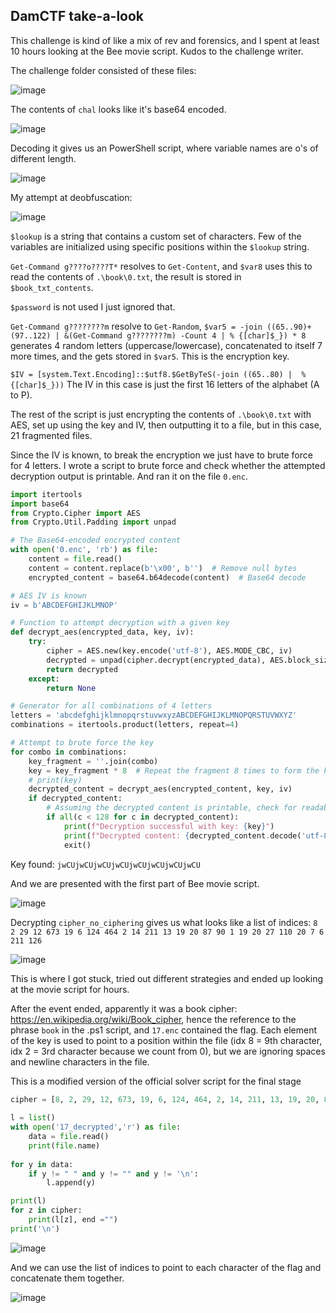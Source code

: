 ## DamCTF take-a-look

This challenge is kind of like a mix of rev and forensics, and I spent at least 10 hours looking at the Bee movie script. Kudos to the challenge writer.

The challenge folder consisted of these files:

![image](https://github.com/jiayuchann/jiayuchann.github.io/assets/58498244/93098037-ab64-4bf6-b03d-f11e321b3ee5)

The contents of `chal` looks like it's base64 encoded. 

![image](https://github.com/jiayuchann/jiayuchann.github.io/assets/58498244/1c3a518a-f466-46d3-8be7-a6a57c9380c5)

Decoding it gives us an PowerShell script, where variable names are o's of different length.

![image](https://github.com/jiayuchann/jiayuchann.github.io/assets/58498244/a9c2dc8e-ad66-494c-a21a-df98eb8c4877)

My attempt at deobfuscation:

![image](https://github.com/jiayuchann/jiayuchann.github.io/assets/58498244/05e3dc78-3f8b-4b88-bdce-a0b1eeee4e32)

`$lookup` is a string that contains a custom set of characters. Few of the variables are initialized using specific positions within the `$lookup` string.

`Get-Command g????o????T*` resolves to `Get-Content`, and `$var8` uses this to read the contents of `.\book\0.txt`, the result is stored in `$book_txt_contents`. 

`$password` is not used I just ignored that.

`Get-Command g????????m` resolve to `Get-Random`, `$var5 = -join ((65..90)+(97..122) | &(Get-Command g????????m) -Count 4 | % {[char]$_}) * 8` generates 4 random letters (uppercase/lowercase), concatenated to itself 7 more times, and the gets stored in `$var5`. This is the encryption key.

`$IV = [system.Text.Encoding]::$utf8.$GetByTeS(-join ((65..80) |  % {[char]$_}))` The IV in this case is just the first 16 letters of the alphabet (A to P).

The rest of the script is just encrypting the contents of `.\book\0.txt` with AES, set up using the key and IV, then outputting it to a file, but in this case, 21 fragmented files.

Since the IV is known, to break the encryption we just have to brute force for 4 letters. I wrote a script to brute force and check whether the attempted decryption output is printable. And ran it on the file `0.enc`.

```python
import itertools
import base64
from Crypto.Cipher import AES
from Crypto.Util.Padding import unpad

# The Base64-encoded encrypted content
with open('0.enc', 'rb') as file:
    content = file.read()
    content = content.replace(b'\x00', b'')  # Remove null bytes
    encrypted_content = base64.b64decode(content)  # Base64 decode

# AES IV is known
iv = b'ABCDEFGHIJKLMNOP'

# Function to attempt decryption with a given key
def decrypt_aes(encrypted_data, key, iv):
    try:
        cipher = AES.new(key.encode('utf-8'), AES.MODE_CBC, iv)
        decrypted = unpad(cipher.decrypt(encrypted_data), AES.block_size)
        return decrypted
    except:
        return None

# Generator for all combinations of 4 letters
letters = 'abcdefghijklmnopqrstuvwxyzABCDEFGHIJKLMNOPQRSTUVWXYZ'
combinations = itertools.product(letters, repeat=4)

# Attempt to brute force the key
for combo in combinations:
    key_fragment = ''.join(combo)
    key = key_fragment * 8  # Repeat the fragment 8 times to form the key
    # print(key)
    decrypted_content = decrypt_aes(encrypted_content, key, iv)
    if decrypted_content:
        # Assuming the decrypted content is printable, check for readability
        if all(c < 128 for c in decrypted_content):
            print(f"Decryption successful with key: {key}")
            print(f"Decrypted content: {decrypted_content.decode('utf-8')}")
            exit()
```

Key found: `jwCUjwCUjwCUjwCUjwCUjwCUjwCUjwCU`

And we are presented with the first part of Bee movie script.

![image](https://github.com/jiayuchann/jiayuchann.github.io/assets/58498244/7d6b24df-833e-4dec-99b8-f5941176c215)

Decrypting `cipher_no_ciphering` gives us what looks like a list of indices:
`8 2 29 12 673 19 6 124 464 2 14 211 13 19 20 87 90 1 19 20 27 110 20 7 6 211 126`

![image](https://github.com/jiayuchann/jiayuchann.github.io/assets/58498244/a78f42d2-a5e8-4e8b-8730-35b738a30610)

This is where I got stuck, tried out different strategies and ended up looking at the movie script for hours.

After the event ended, apparently it was a book cipher: https://en.wikipedia.org/wiki/Book_cipher, hence the reference to the phrase `book` in the .ps1 script, and `17.enc` contained the flag.
Each element of the key is used to point to a position within the file (idx 8 = 9th character, idx 2 = 3rd character because we count from 0), but we are ignoring spaces and newline characters in the file.

This is a modified version of the official solver script for the final stage

```python
cipher = [8, 2, 29, 12, 673, 19, 6, 124, 464, 2, 14, 211, 13, 19, 20, 87, 90, 1, 19, 20, 27, 110, 20, 7, 6, 211, 126]
        
l = list()
with open('17_decrypted','r') as file:
    data = file.read()
    print(file.name)
    
for y in data:
    if y != " " and y != "" and y != '\n':
        l.append(y)

print(l)
for z in cipher:
    print(l[z], end ="")
print('\n')
```

![image](https://github.com/jiayuchann/jiayuchann.github.io/assets/58498244/f032a306-885d-4e3b-be6d-dc8246cbcd81)

And we can use the list of indices to point to each character of the flag and concatenate them together.

![image](https://github.com/jiayuchann/jiayuchann.github.io/assets/58498244/97cafc6b-9616-4a8a-990b-4f28129bff87)
